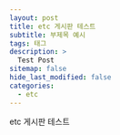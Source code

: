 ```yaml
---
layout: post
title: etc 게시판 테스트
subtitle: 부제목 예시
tags: 태그
description: >
  Test Post
sitemap: false
hide_last_modified: false
categories:
  - etc
---
```


etc 게시판 테스트